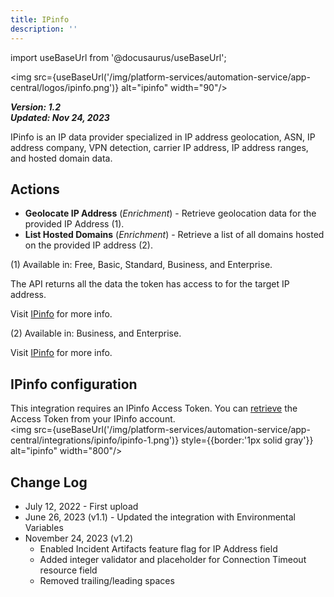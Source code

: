 ```yaml
---
title: IPinfo
description: ''
---
```

import useBaseUrl from '@docusaurus/useBaseUrl';

<img src={useBaseUrl('/img/platform-services/automation-service/app-central/logos/ipinfo.png')} alt="ipinfo" width="90"/>

***Version: 1.2  
Updated: Nov 24, 2023***

IPinfo is an IP data provider specialized in IP address geolocation, ASN, IP address company, VPN detection, carrier IP address, IP address ranges, and hosted domain data.

## Actions

* **Geolocate IP Address** (*Enrichment*) - Retrieve geolocation data for the provided IP Address (1).
* **List Hosted Domains** (*Enrichment*) - Retrieve a list of all domains hosted on the provided IP address (2).

(1) Available in: Free, Basic, Standard, Business, and Enterprise. 

The API returns all the data the token has access to for the target IP address.

Visit [IPinfo](https://ipinfo.io/developers/data-types#geolocation-data) for more info.

(2) Available in: Business, and Enterprise. 

Visit [IPinfo](https://ipinfo.io/developers/hosted-domains) for more info.

## IPinfo configuration

This integration requires an IPinfo Access Token. You can [retrieve](https://ipinfo.io/account/token) the Access Token from your IPinfo account.<br/><img src={useBaseUrl('/img/platform-services/automation-service/app-central/integrations/ipinfo/ipinfo-1.png')} style={{border:'1px solid gray'}} alt="ipinfo" width="800"/>

## Change Log

* July 12, 2022 - First upload
* June 26, 2023 (v1.1) - Updated the integration with Environmental Variables
* November 24, 2023 (v1.2)
	+ Enabled Incident Artifacts feature flag for IP Address field
	+ Added integer validator and placeholder for Connection Timeout resource field
	+ Removed trailing/leading spaces
